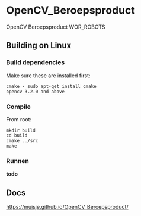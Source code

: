 # OpenCV_Beroepsproduct
OpenCV Beroepsproduct WOR_ROBOTS

## Building on Linux

### Build dependencies

Make sure these are installed first:

    cmake - sudo apt-get install cmake
    opencv 3.2.0 and above


### Compile

From root:

```
mkdir build
cd build
cmake ../src
make
```

### Runnen

**todo**

## Docs

https://muisje.github.io/OpenCV_Beroepsproduct/
